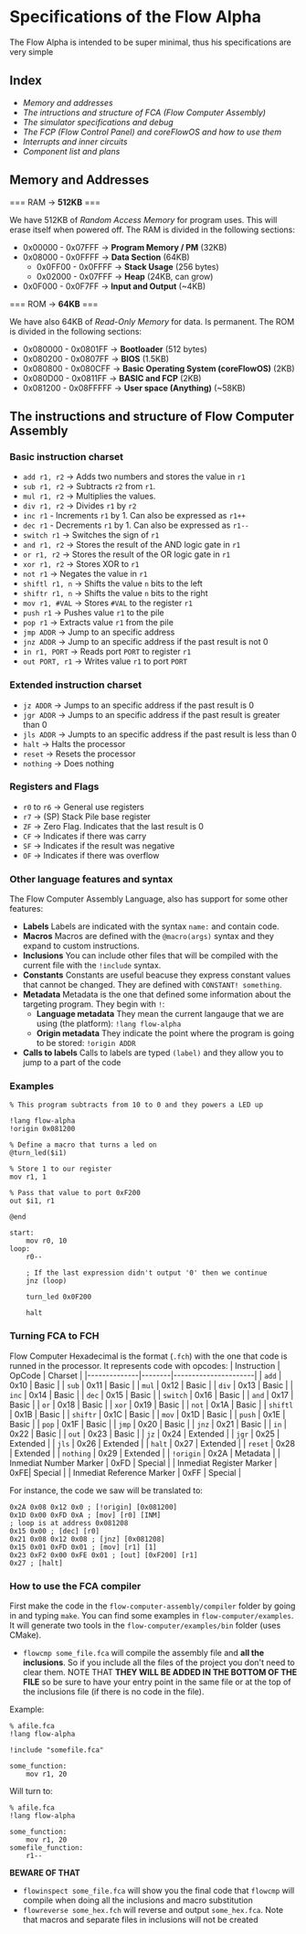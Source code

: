 # Specifications of the Flow Alpha

The Flow Alpha is intended to be super minimal, thus his specifications are very simple

## Index

- *Memory and addresses*
- *The intructions and structure of FCA (Flow Computer Assembly)*
- *The simulator specifications and debug*
- *The FCP (Flow Control Panel) and coreFlowOS and how to use them*
- *Interrupts and inner circuits*
- *Component list and plans*

## Memory and Addresses

=== RAM -> **512KB** ===

We have 512KB of *Random Access Memory* for program uses. This will erase itself when powered off.
The RAM is divided in the following sections:

- 0x00000 - 0x07FFF -> **Program Memory / PM** (32KB)
- 0x08000 - 0x0FFFF -> **Data Section** (64KB)
    - 0x0FF00 - 0x0FFFF -> **Stack Usage** (256 bytes)
    - 0x02000 - 0x07FFF -> **Heap** (24KB, can grow)
- 0x0F000 - 0x0F7FF -> **Input and Output** (~4KB)

=== ROM -> **64KB** ===

We have also 64KB of *Read-Only Memory* for data. Is permanent.
The ROM is divided in the following sections:

- 0x080000 - 0x0801FF -> **Bootloader** (512 bytes)
- 0x080200 - 0x0807FF -> **BIOS** (1.5KB)
- 0x080800 - 0x080CFF -> **Basic Operating System (coreFlowOS)** (2KB)
- 0x080D00 - 0x0811FF -> **BASIC and FCP** (2KB)
- 0x081200 - 0x08FFFFF -> **User space (Anything)** (~58KB)

## The instructions and structure of Flow Computer Assembly

### Basic instruction charset

- `add r1, r2` -> Adds two numbers and stores the value in `r1`
- `sub r1, r2` -> Subtracts `r2` from `r1`.
- `mul r1, r2` -> Multiplies the values.
- `div r1, r2` -> Divides `r1` by `r2`
- `inc r1` - Increments `r1` by 1. Can also be expressed as `r1++`
- `dec r1` - Decrements `r1` by 1. Can also be expressed as `r1--`
- `switch r1` -> Switches the sign of `r1`
- `and r1, r2` -> Stores the result of the AND logic gate in `r1`
- `or r1, r2` -> Stores the result of the OR logic gate in `r1`
- `xor r1, r2` -> Stores XOR to `r1`
- `not r1` -> Negates the value in `r1`
- `shiftl r1, n` -> Shifts the value `n` bits to the left
- `shiftr r1, n` -> Shifts the value `n` bits to the right
- `mov r1, #VAL` -> Stores `#VAL` to the register `r1`
- `push r1` -> Pushes value `r1` to the pile
- `pop r1` -> Extracts value `r1` from the pile
- `jmp ADDR` -> Jump to an specific address
- `jnz ADDR` -> Jump to an specific address if the past result is not 0
- `in r1, PORT` -> Reads port `PORT` to register `r1`
- `out PORT, r1` -> Writes value `r1` to port `PORT`

### Extended instruction charset

- `jz ADDR` -> Jumps to an specific address if the past result is 0
- `jgr ADDR` -> Jumps to an specific address if the past result is greater than 0
- `jls ADDR` -> Jumpts to an specific address if the past result is less than 0
- `halt` -> Halts the processor
- `reset` -> Resets the processor
- `nothing` -> Does nothing

### Registers and Flags

- `r0` to `r6` -> General use registers
- `r7` -> (SP) Stack Pile base register
- `ZF` -> Zero Flag. Indicates that the last result is 0
- `CF` -> Indicates if there was carry
- `SF` -> Indicates if the result was negative
- `OF` -> Indicates if there was overflow

### Other language features and syntax

The Flow Computer Assembly Language, also has support for some other features:

- **Labels**
Labels are indicated with the syntax `name:` and contain code.
- **Macros**
Macros are defined with the `@macro(args)` syntax and they expand to custom instructions.
- **Inclusions**
You can include other files that will be compiled with the current file with the `!include` syntax.
- **Constants**
Constants are useful beacuse they express constant values that cannot be changed. They are defined with `CONSTANT! something`.
- **Metadata**
Metadata is the one that defined some information about the targeting program. They begin with `!`:
    - **Language metadata**
    They mean the current langauge that we are using (the platform): `!lang flow-alpha`
    - **Origin metadata**
    They indicate the point where the program is going to be stored: `!origin ADDR`
- **Calls to labels**
Calls to labels are typed `(label)` and they allow you to jump to a part of the code

### Examples


```
% This program subtracts from 10 to 0 and they powers a LED up

!lang flow-alpha
!origin 0x081200

% Define a macro that turns a led on
@turn_led($i1)

% Store 1 to our register
mov r1, 1

% Pass that value to port 0xF200
out $i1, r1

@end

start:
    mov r0, 10
loop:
    r0--

    ; If the last expression didn't output '0' then we continue
    jnz (loop)
    
    turn_led 0x0F200

    halt
```

### Turning FCA to FCH

Flow Computer Hexadecimal is the format (`.fch`) with the one that code is runned in the processor. It represents code with opcodes:
| Instruction  | OpCode | Charset              |
|--------------|--------|----------------------|
| `add`        | 0x10   | Basic                |
| `sub`        | 0x11   | Basic                |
| `mul`        | 0x12   | Basic                |
| `div`        | 0x13   | Basic                |
| `inc`        | 0x14   | Basic                |
| `dec`        | 0x15   | Basic                |
| `switch`     | 0x16   | Basic                |
| `and`        | 0x17   | Basic                |
| `or`         | 0x18   | Basic                |
| `xor`        | 0x19   | Basic                |
| `not`        | 0x1A   | Basic                |
| `shiftl`     | 0x1B   | Basic                |
| `shiftr`     | 0x1C   | Basic                |
| `mov`        | 0x1D   | Basic                |
| `push`       | 0x1E   | Basic                |
| `pop`        | 0x1F   | Basic                |
| `jmp`        | 0x20   | Basic                |
| `jnz`        | 0x21   | Basic                |
| `in`         | 0x22   | Basic                |
| `out`        | 0x23   | Basic                |
| `jz`         | 0x24   | Extended             |
| `jgr`        | 0x25   | Extended             |
| `jls`        | 0x26   | Extended             |
| `halt`       | 0x27   | Extended             |
| `reset`      | 0x28   | Extended             |
| `nothing`    | 0x29   | Extended             |
| `!origin`    | 0x2A   | Metadata             |
| Inmediat Number Marker | 0xFD  | Special     |
| Inmediat Register Marker | 0xFE| Special     |
| Inmediat Reference Marker | 0xFF | Special   |


For instance, the code we saw will be translated to:
```fch
0x2A 0x08 0x12 0x0 ; [!origin] [0x081200]
0x1D 0x00 0xFD 0xA ; [mov] [r0] [INM]
; loop is at address 0x081208
0x15 0x00 ; [dec] [r0]
0x21 0x08 0x12 0x08 ; [jnz] [0x081208]
0x15 0x01 0xFD 0x01 ; [mov] [r1] [1]
0x23 0xF2 0x00 0xFE 0x01 ; [out] [0xF200] [r1]
0x27 ; [halt]
```

### How to use the FCA compiler

First make the code in the `flow-computer-assembly/compiler` folder by going in and typing `make`.
You can find some examples in `flow-computer/examples`. It will generate two tools in the `flow-computer/examples/bin` folder (uses CMake).

- `flowcmp some_file.fca` will compile the assembly file and **all the inclusions**. So if you include all the files of the project you don't need to clear them. NOTE THAT **THEY WILL BE ADDED IN THE BOTTOM OF THE FILE** so be sure to have your entry point in the same file or at the top of the inclusions file (if there is no code in the file).

Example:
```fca
% afile.fca
!lang flow-alpha

!include "somefile.fca"

some_function:
    mov r1, 20
```
Will turn to:
```fca
% afile.fca
!lang flow-alpha

some_function:
    mov r1, 20
somefile_function:
    r1--
```
**BEWARE OF THAT**

- `flowinspect some_file.fca` will show you the final code that `flowcmp` will compile when doing all the inclusions and macro substitution
- `flowreverse some_hex.fch` will reverse and output `some_hex.fca`. Note that macros and separate files in inclusions will not be created
